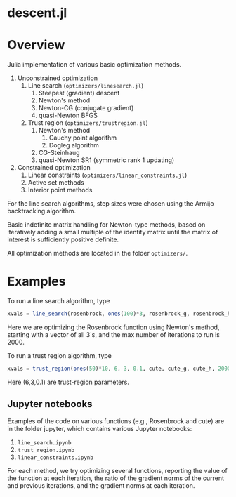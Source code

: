 # descent.jl

# Overview
Julia implementation of various basic optimization methods.

1. Unconstrained optimization
    1. Line search (`optimizers/linesearch.jl`)
        1. Steepest (gradient) descent
        2. Newton's method
        3. Newton-CG (conjugate gradient)
        3. quasi-Newton BFGS
    2. Trust region (`optimizers/trustregion.jl`)
        1. Newton's method
            1. Cauchy point algorithm
            2. Dogleg algorithm
        2. CG-Steinhaug
        3. quasi-Newton SR1 (symmetric rank 1 updating)
2. Constrained optimization
    1. Linear constraints (`optimizers/linear_constraints.jl`)
    2. Active set methods
    3. Interior point methods

For the line search algorithms, step sizes were chosen using the Armijo
backtracking algorithm.

Basic indefinite matrix handling for Newton-type methods, based on iteratively adding a small
multiple of the identity matrix until the matrix of interest is sufficiently
positive definite.

All optimization methods are located in the folder `optimizers/`.


# Examples

To run a line search algorithm, type

```julia
xvals = line_search(rosenbrock, ones(100)*3, rosenbrock_g, rosenbrock_h, "newton", 2000)
```
Here we are optimizing the Rosenbrock function using Newton's method, starting with a vector of all 3's, and the max number of iterations to run is 2000.

To run a trust region algorithm, type
```julia
xvals = trust_region(ones(50)*10, 6, 3, 0.1, cute, cute_g, cute_h, 2000, "dogleg")
```
Here (6,3,0.1) are trust-region parameters.

## Jupyter notebooks

Examples of the code on various functions (e.g., Rosenbrock and cute) are in the
folder jupyter, which contains various Jupyter notebooks:

1. `line_search.ipynb`
2. `trust_region.ipynb`
2. `linear_constraints.ipynb`

For each method, we try optimizing several functions, reporting the value of the
function at each iteration, the ratio of the gradient norms of the current and
previous iterations, and the gradient norms at each iteration.

